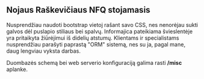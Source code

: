 ## Nojaus Raškevičiaus NFQ stojamasis

Nusprendžiau naudoti bootstrap vietoj rašant savo CSS, nes  nenorėjau sukti galvos dėl puslapio stiliaus bei spalvų. Informajica pateikiama švieslentėje yra pritaikyta žiūrėjimui iš didelių atstumų. Klientams ir specialistams nusprendžiau parašyti paprastą "ORM" sistemą, nes su ja, pagal mane, daug lengviau vyksta darbas.

Duombazės schemą bei web serverio konfiguraciją galima rasti **/misc** aplanke.
